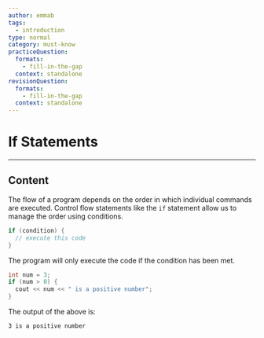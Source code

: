 ```yaml
---
author: emmab
tags:
  - introduction
type: normal
category: must-know
practiceQuestion:
  formats:
    - fill-in-the-gap
  context: standalone
revisionQuestion:
  formats:
    - fill-in-the-gap
  context: standalone
---
```


# If Statements

---

## Content

The flow of a program depends on the order in which individual commands are executed. Control flow statements like the `if` statement allow us to manage the order using conditions.

```cpp
if (condition) {
  // execute this code
}
```

The program will only execute the code if the condition has been met.

```cpp
int num = 3;
if (num > 0) {
  cout << num << " is a positive number";
}
```

The output of the above is:
```plain-text
3 is a positive number
```
  
